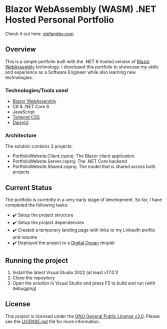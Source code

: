 # Blazor WebAssembly (WASM) .NET Hosted Personal Portfolio

Check it out here: [stefandev.com](https://stefandev.com)

## Overview 
This is a simple portfolio built with the .NET 6 hosted version of [Blazor WebAssembly](https://dotnet.microsoft.com/en-us/apps/aspnet/web-apps/blazor) technology. I developed this portfolio to showcase my skills and experience as a Software Engineer while also learning new technologies.

### Technologies/Tools used
- [Blazor WebAssembly](https://dotnet.microsoft.com/en-us/apps/aspnet/web-apps/blazor)
- C# & .NET Core 6
- JavaScript
- [Tailwind CSS](https://tailwindcss.com/)
- [DaisyUI](https://daisyui.com/)

### Architecture
The solution contains 3 projects:
- PortfolioWebsite.Client.csproj: The Blazor client application
- PortfolioWebsite.Server.csproj: The .NET Core backend
- PortfolioWebsite.Shared.csproj: The model that is shared across both projects

## Current Status
The portfolio is currently in a very early stage of development. So far, I have completed the following tasks:
- :heavy_check_mark: Setup the project structure
- :heavy_check_mark: Setup the project dependencies
- :heavy_check_mark: Created a temporary landing page with links to my LinkedIn profile and resume
- :heavy_check_mark: Deployed the project to a [Digital Ocean](https://www.digitalocean.com/) droplet

## Running the project
1. Install the latest Visual Studio 2022 (at least v17.0.1)
2. Clone the repository
3. Open the solution in Visual Studio and press F5 to build and run (with debugging)

## License
This project is licensed under the [GNU General Public License v3.0](https://www.gnu.org/licenses/gpl-3.0.en.html).
Please see the [LICENSE.md](LICENSE.md) file for more information.